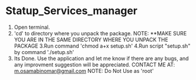 # Statup_Services_manager
1. Open terminal.
2. 'cd' to directory where you unpack the package.
NOTE: **MAKE SURE YOU ARE IN THE SAME DIRECTORY WHERE YOU UNPACK THE PACKAGE
3.Run command 'chmod a+x setup.sh' 
4.Run script "setup.sh" by command './setup.sh'
5. Its Done. Use the application and let me know if there are any bugs, and any improvment suggestion will be appreciated.
CONTACT ME AT:  m.osamabinomar@gmail.com 
NOTE: Do Not Use as 'root'
